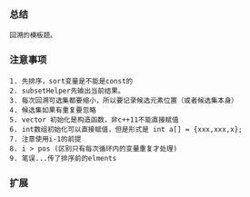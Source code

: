 ### 总结
    	
	回溯的模板题。

### 注意事项
	
	1. 先排序，sort变量是不能是const的
	2. subsetHelper先输出当前结果。
	3. 每次回溯可选集都要缩小，所以要记录候选元素位置（或者候选集本身）
	4. 候选集如果有重复要忽略
	5. vector 初始化是构造函数，非c++11不能直接赋值
	6. int数组初始化可以直接赋值，但是形式是 int a[] = {xxx,xxx,x};
	7. 注意使用i-1的前提
	8. i > pos (区别只有每次循环内的变量重复才处理)
	9. 笔误...传了排序前的elments

### 扩展

